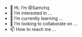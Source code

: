 - 👋 Hi, I’m @Samchq
- 👀 I’m interested in ...
- 🌱 I’m currently learning ...
- 💞️ I’m looking to collaborate on ...
- 📫 How to reach me ...

<!---
Samchq/Samchq is a ✨ special ✨ repository because its `README.md` (this file) appears on your GitHub profile.
You can click the Preview link to take a look at your changes.
--->
